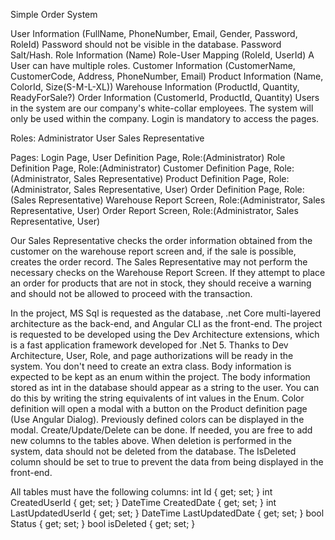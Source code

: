 Simple Order System

User Information (FullName, PhoneNumber, Email, Gender, Password, RoleId)
Password should not be visible in the database. Password Salt/Hash.
Role Information (Name)
Role-User Mapping (RoleId, UserId)
A User can have multiple roles.
Customer Information (CustomerName, CustomerCode, Address, PhoneNumber, Email)
Product Information (Name, ColorId, Size(S-M-L-XL))
Warehouse Information (ProductId, Quantity, ReadyForSale?)
Order Information (CustomerId, ProductId, Quantity)
Users in the system are our company's white-collar employees.
The system will only be used within the company.
Login is mandatory to access the pages.

Roles:
Administrator
User
Sales Representative

Pages:
Login Page,
User Definition Page, Role:(Administrator)
Role Definition Page, Role:(Administrator)
Customer Definition Page, Role:(Administrator, Sales Representative)
Product Definition Page, Role:(Administrator, Sales Representative, User)
Order Definition Page, Role:(Sales Representative)
Warehouse Report Screen, Role:(Administrator, Sales Representative, User)
Order Report Screen, Role:(Administrator, Sales Representative, User)

Our Sales Representative checks the order information obtained from the customer on the warehouse report screen and, if the sale is possible, creates the order record.
The Sales Representative may not perform the necessary checks on the Warehouse Report Screen. If they attempt to place an order for products that are not in stock, they should receive a warning and should not be allowed to proceed with the transaction.

In the project, MS Sql is requested as the database, .net Core multi-layered architecture as the back-end, and Angular CLI as the front-end.
The project is requested to be developed using the Dev Architecture extensions, which is a fast application framework developed for .Net 5.
Thanks to Dev Architecture, User, Role, and page authorizations will be ready in the system. You don't need to create an extra class.
Body information is expected to be kept as an enum within the project. The body information stored as int in the database should appear as a string to the user. You can do this by writing the string equivalents of int values in the Enum.
Color definition will open a modal with a button on the Product definition page (Use Angular Dialog). Previously defined colors can be displayed in the modal. Create/Update/Delete can be done.
If needed, you are free to add new columns to the tables above.
When deletion is performed in the system, data should not be deleted from the database. The IsDeleted column should be set to true to prevent the data from being displayed in the front-end.

All tables must have the following columns:
int Id { get; set; }
int CreatedUserId { get; set; }
DateTime CreatedDate { get; set; }
int LastUpdatedUserId { get; set; }
DateTime LastUpdatedDate { get; set; }
bool Status { get; set; }
bool isDeleted { get; set; }
